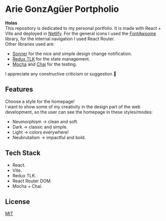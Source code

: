 # Arie GonzAgüer Portpholio

**Holas**\
This repository is dedicated to my personal portfolio. It is made with React + Vite and deployed in [Netlify](https://app.netlify.com/).
For the general icons I used the [FontAwsome](https://fontawesome.com/) library, for the internal navigation I used React Router.\
Other libraries used are:
- [Sonner](https://sonner.emilkowal.ski/) for the nice and simple design change notification.
- [Redux TLK](https://redux-toolkit.js.org/) for the state management.
- [Mocha](https://https://mochajs.org/) and [Chai](https://www.chaijs.com/) for the testing.

I appreciate any constructive criticism or suggestion 🌟


## Features
Choose a style for the homepage!\
I want to show some of my creativity in the design part of the web development, so the user can see the homepage in these styles/modes:
- Neumorphism -> clean and soft.
- Dark -> classic and simple.
- Light -> colors everywhere!
- Neubrutalism -> impactful and bold.


## Tech Stack
- React.
- Vite.
- Redux TLK.
- React Router DOM.
- Mocha + Chai.


## License

[MIT](https://choosealicense.com/licenses/mit/)
